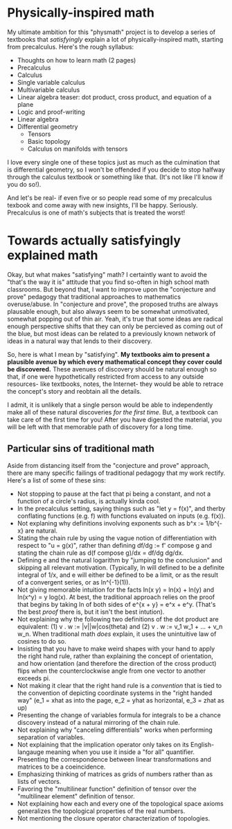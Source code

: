 # Physically-inspired math
My ultimate ambition for this "physmath" project is to develop a series of textbooks that *satisfyingly* explain a lot of physically-inspired math, starting from precalculus. Here's the rough syllabus:

- Thoughts on how to learn math (2 pages)
- Precalculus
- Calculus
- Single variable calculus
- Multivariable calculus
- Linear algebra teaser: dot product, cross product, and equation of a plane 
- Logic and proof-writing
- Linear algebra
- Differential geometry
  - Tensors
  - Basic topology
  - Calculus on manifolds with tensors

I love every single one of these topics just as much as the culmination that is differential geometry, so I won't be offended if you decide to stop halfway through the calculus textbook or something like that. (It's not like I'll know if you do so!). 

And let's be real- if even five or so people read some of my precalculus texbook and come away with new insights, I'll be happy. Seriously. Precalculus is one of math's subjects that is treated the worst!

# Towards actually satisfyingly explained math

Okay, but what makes "satisfying" math? I certaintly want to avoid the "that's the way it is" attitude that you find so-often in high school math classrooms. But beyond that, I want to improve upon the "conjecture and prove" pedagogy that traditional approaches to mathematics overuse/abuse. In "conjecture and prove", the proposed truths are always plausable enough, but also always seem to be somewhat unmotivated, somewhat popping out of thin air. Yeah, it's true that some ideas are radical enough perspective shifts that they can only be percieved as coming out of the blue, but most ideas can be related to a previously known network of ideas in a natural way that lends to their discovery.

So, here is what I mean by "satisfying". **My textbooks aim to present a plausible avenue by which every mathematical concept they cover could be discovered.** These avenues of discovery should be natural enough so that, if one were hypothetically restricted from access to any outside resources- like textbooks, notes, the Internet- they would be able to retrace the concept's story and reobtain all the details.

I admit, it is unlikely that a single person would be able to independently make all of these natural discoveries *for the first time*. But, a textbook can take care of the first time for you! After you have digested the material, you will be left with that memorable path of discovery for a long time.

## Particular sins of traditional math

Aside from distancing itself from the "conjecture and prove" approach, there are many specific failings of traditional pedagogy that my work rectify. Here's a list of some of these sins:

- Not stopping to pause at the fact that pi being a constant, and not a function of a circle's radius, is actually kinda cool.
- In the precalculus setting, saying things such as "let y = f(x)", and therby conflating functions (e.g. f) with functions evaluated on inputs (e.g. f(x)).
- Not explaning why definitions involving exponents such as b^x := 1/b^{-x} are natural.
- Stating the chain rule by using the vague notion of differentiation with respect to "u = g(x)", rather than defining df/dg := f' compose g and stating the chain rule as d(f compose g)/dx = df/dg dg/dx.
- Defining e and the natural logarithm by "jumping to the conclusion" and skipping all relevant motivation. (Typically, ln will defined to be a definite integral of 1/x, and e will either be defined to be a limit, or as the result of a convergent series, or as ln^{-1}(1)).
- Not giving memorable intuition for the facts ln(x y) = ln(x) + ln(y) and ln(x^y) = y log(x). At best, the traditional approach relies on the proof that begins by taking ln of both sides of e^{x + y} = e^x + e^y. (That's the best *proof* there is, but it isn't the best intution).
- Not explaining why the following two definitions of the dot product are equivalent: (1) v . w := |v||w|cos(theta) and (2) v . w := v_1 w_1 + ... + v_n w_n. When traditional math *does* explain, it uses the unintuitive law of cosines to do so.
- Insisting that you have to make weird shapes with your hand to apply the right hand rule, rather than explaining the concept of orientation, and how orientation (and therefore the direction of the cross product) flips when the counterclockwise angle from one vector to another exceeds pi.
- Not making it clear that the right hand rule is a *convention* that is tied to the convention of depicting coordinate systems in the "right handed way" (e_1 = xhat as into the page, e_2 = yhat as horizontal, e_3 = zhat as up)
- Presenting the change of variables formula for integrals to be a chance discovery instead of a natural mirroring of the chain rule.
- Not explaining why "canceling differentials" works when performing separation of variables.
- Not explaining that the implication operator only takes on its English-langauge meaning when you use it inside a "for all" quantifier.
- Presenting the correspondence between linear transformations and matrices to be a coeincidence.
- Emphasizing thinking of matrices as grids of numbers rather than as lists of vectors.
- Favoring the "multilinear function" definition of tensor over the "multilinear element" definition of tensor.
- Not explaining how each and every one of the topological space axioms generalizes the topological properties of the real numbers.
- Not mentioning the closure operator characterization of topologies.
